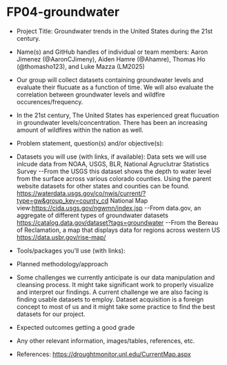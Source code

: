 # FP04-groundwater
- Project Title: Groundwater trends in the United States during the 21st century. 
- Name(s) and GitHub handles of individual or team members: Aaron Jimenez (@AaronCJimeny), Aiden Hamre (@Ahamre), Thomas Ho (@thomasho123), 
and Luke Mazza (LM2025)
- Our group will collect datasets containing groundwater levels and evaluate their flucuate as a function of time.
We will also evaluate the correlation between groundwater levels and wildfire occurences/frequency. 
- In the 21st century, The United States has experienced great flucuation in groundwater levels/concentration. There has been an increasing amount of wildfires within the nation as well. 
- Problem statement, question(s) and/or objective(s): 
- Datasets you will use (with links, if available): Data sets we will use inlcude data from  NOAA, USGS, BLR, National Agruclutrar Statistics Survey
--From the USGS this dataset shows the depth to water level from the surface across various colorado counties. Using the parent website datasets for other states and counties can be found. https://waterdata.usgs.gov/co/nwis/current/?type=gw&group_key=county_cd National Map view:https://cida.usgs.gov/ngwmn/index.jsp
--From data.gov, an aggregate of different types of groundwater datasets https://catalog.data.gov/dataset?tags=groundwater
--From the Bereau of Reclamation, a map that displays data for regions across western US https://data.usbr.gov/rise-map/

- Tools/packages you’ll use (with links): 
- Planned methodology/approach
- Some challenges we currently anticipate is our data manipulation and cleansing process. It might take significant work to properly visualize and interpret our findings. A current challenge we are also facing is finding usable datasets to employ. Dataset acquisition is a foreign concept to most of us and it might take some practice to find the best datasets for our project.  
- Expected outcomes
getting a good grade 
- Any other relevant information, images/tables, references, etc.
- References: https://droughtmonitor.unl.edu/CurrentMap.aspx
